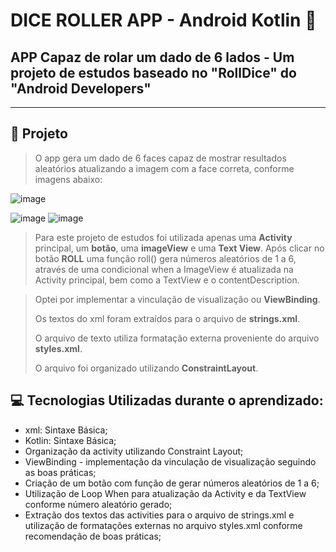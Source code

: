 # DICE ROLLER APP - Android Kotlin 🎲

## APP Capaz de rolar um dado de 6 lados - Um projeto de estudos baseado no "RollDice" do "Android Developers"
---
## 📱 Projeto

> O app gera um dado de 6 faces capaz de mostrar resultados aleatórios atualizando a imagem com a face correta, conforme imagens abaixo:

![image](https://user-images.githubusercontent.com/89861753/171263060-aa5ff410-b2b1-4530-832a-de91828c1515.png)

![image](https://user-images.githubusercontent.com/89861753/171262780-7b6d09f1-6f94-4b62-8e3e-fbdc924cd4a3.png)
![image](https://user-images.githubusercontent.com/89861753/171262791-2e93ce81-647d-41be-80de-730e3ba9ceb5.png)

> Para este projeto de estudos foi utilizada apenas uma **Activity** principal, um **botão**, uma **imageView** e uma **Text View**. Após clicar no botão **ROLL** uma função roll() gera números aleatórios de 1 a 6, através de uma condicional when a ImageView é atualizada na Activity principal, bem como a TextView e o contentDescription.

> Optei por implementar a vinculação de visualização ou **ViewBinding**.<p> Os textos do xml foram extraídos para o arquivo de **strings.xml**.<p> O arquivo de texto utiliza formatação externa proveniente do arquivo **styles.xml**.<p> O arquivo foi organizado utilizando **ConstraintLayout**. 

## 💻 Tecnologias Utilizadas durante o aprendizado:

- xml: Sintaxe Básica;
- Kotlin: Sintaxe Básica;
- Organização da activity utilizando Constraint Layout;
- ViewBinding - implementação da vinculação de visualização seguindo as boas práticas;
- Criação de um botão com função de gerar números aleatórios de 1 a 6;
- Utilização de Loop When para atualização da Activity e da TextView conforme número aleatório gerado;
- Extração dos textos das activities para o arquivo de strings.xml e utilização de formatações externas no arquivo styles.xml conforme recomendação de boas práticas;
